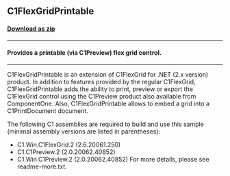 ## C1FlexGridPrintable
#### [Download as zip](https://grapecity.github.io/DownGit/#/home?url=https://github.com/GrapeCity/ComponentOne-WinForms-Samples/tree/master/NetFramework\FlexGrid\VB\C1FlexGridPrintable)
____
#### Provides a printable (via C1Preview) flex grid control.
____
C1FlexGridPrintable is an extension of C1FlexGrid for .NET (2.x version) product.
In addition to features provided by the regular C1FlexGrid, C1FlexGridPrintable adds the ability to print,
preview or export the C1FlexGrid control using the C1Preview product also available from ComponentOne.
Also, C1FlexGridPrintable allows to embed a grid into a C1PrintDocument document.

The following C1 assemblies are required to build and use this sample (minimal assembly versions are listed in parentheses):

* C1.Win.C1FlexGrid.2 (2.6.20061.250)
* C1.C1Preview.2      (2.0.20062.40852)
* C1.Win.C1Preview.2  (2.0.20062.40852)
For more details, please see readme-more.txt.
